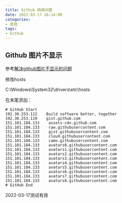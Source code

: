 ```yaml
---
title: Github 网络问题
date: 2022-03-17 16:14:00
categories:
- 其他
tags:
- Github
---
```


## Github 图片不显示

参考[解决github图片不显示的问题](https://zhuanlan.zhihu.com/p/107196957)

修改hosts

C:\Windows\System32\drivers\etc\hosts

在末尾添加：

```
# GitHub Start
192.30.253.112    Build software better, together
192.30.253.119    gist.github.com
151.101.184.133    assets-cdn.github.com
151.101.184.133    raw.githubusercontent.com
151.101.184.133    gist.githubusercontent.com
151.101.184.133    cloud.githubusercontent.com
151.101.184.133    camo.githubusercontent.com
151.101.184.133    avatars0.githubusercontent.com
151.101.184.133    avatars1.githubusercontent.com
151.101.184.133    avatars2.githubusercontent.com
151.101.184.133    avatars3.githubusercontent.com
151.101.184.133    avatars4.githubusercontent.com
151.101.184.133    avatars5.githubusercontent.com
151.101.184.133    avatars6.githubusercontent.com
151.101.184.133    avatars7.githubusercontent.com
151.101.184.133    avatars8.githubusercontent.com
# GitHub End
```

2022-03-17测试有效
